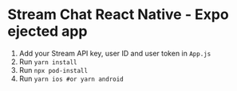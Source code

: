 # Stream Chat React Native - Expo ejected app

1. Add your Stream API key, user ID and user token in `App.js`
2. Run `yarn install`
3. Run `npx pod-install`
4. Run `yarn ios #or yarn android`

